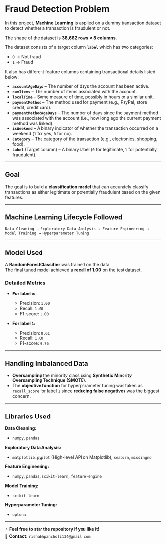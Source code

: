 # Fraud Detection Problem

In this project, **Machine Learning** is applied on a dummy transaction dataset to detect whether a transaction is fraudulent or not.

The shape of the dataset is **38,662 rows × 8 columns**.

The dataset consists of a target column **`label`** which has two categories:  
- `0` → Not fraud  
- `1` → Fraud  

It also has different feature columns containing transactional details listed below:

- **`accountAgeDays`** – The number of days the account has been active.  
- **`numItems`** – The number of items associated with the account.  
- **`localTime`** – Some measure of time, possibly in hours or a similar unit.  
- **`paymentMethod`** – The method used for payment (e.g., PayPal, store credit, credit card).  
- **`paymentMethodAgeDays`** – The number of days since the payment method was associated with the account (i.e., how long ago the current payment method was linked).  
- **`isWeekend`** – A binary indicator of whether the transaction occurred on a weekend (`1` for yes, `0` for no).  
- **`Category`** – The category of the transaction (e.g., electronics, shopping, food).  
- **`Label`** (Target column) – A binary label (`0` for legitimate, `1` for potentially fraudulent).  

---

## Goal  
The goal is to build a **classification model** that can accurately classify transactions as either legitimate or potentially fraudulent based on the given features.

---

## Machine Learning Lifecycle Followed  
```
Data Cleaning → Exploratory Data Analysis → Feature Engineering → Model Training → Hyperparameter Tuning
```

---

## Model Used  
A **RandomForestClassifier** was trained on the data.  
The final tuned model achieved a **recall of 1.00** on the test dataset.  

### Detailed Metrics  
- **For label `0`:**  
  - Precision: `1.00`  
  - Recall: `1.00`  
  - F1-score: `1.00`  

- **For label `1`:**  
  - Precision: `0.61`  
  - Recall: `1.00`  
  - F1-score: `0.76`  

---

## Handling Imbalanced Data  
- **Oversampling** the minority class using **Synthetic Minority Oversampling Technique (SMOTE)**.  
- The **objective function** for hyperparameter tuning was taken as `recall_score` for label `1` since **reducing false negatives** was the biggest concern.

---

## Libraries Used  

**Data Cleaning:**  
- `numpy`, `pandas`  

**Exploratory Data Analysis:**  
- `matplotlib.pyplot` (High-level API on Matplotlib), `seaborn`, `missingno`  

**Feature Engineering:**  
- `numpy`, `pandas`, `scikit-learn`, `feature-engine`  

**Model Training:**  
- `scikit-learn`  

**Hyperparameter Tuning:**  
- `optuna`  

---

⭐ **Feel free to star the repository if you like it!**  
📩 **Contact:** `rishabhpancholi134@gmail.com`
